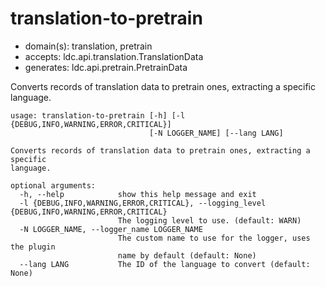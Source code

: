 # translation-to-pretrain

* domain(s): translation, pretrain
* accepts: ldc.api.translation.TranslationData
* generates: ldc.api.pretrain.PretrainData

Converts records of translation data to pretrain ones, extracting a specific language.

```
usage: translation-to-pretrain [-h] [-l {DEBUG,INFO,WARNING,ERROR,CRITICAL}]
                               [-N LOGGER_NAME] [--lang LANG]

Converts records of translation data to pretrain ones, extracting a specific
language.

optional arguments:
  -h, --help            show this help message and exit
  -l {DEBUG,INFO,WARNING,ERROR,CRITICAL}, --logging_level {DEBUG,INFO,WARNING,ERROR,CRITICAL}
                        The logging level to use. (default: WARN)
  -N LOGGER_NAME, --logger_name LOGGER_NAME
                        The custom name to use for the logger, uses the plugin
                        name by default (default: None)
  --lang LANG           The ID of the language to convert (default: None)
```
